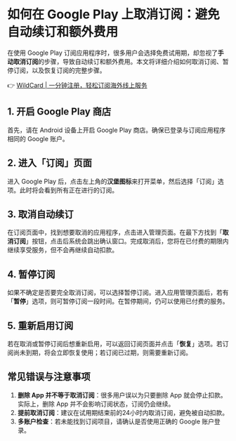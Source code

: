 # 如何在 Google Play 上取消订阅：避免自动续订和额外费用

在使用 Google Play 订阅应用程序时，很多用户会选择免费试用期，却忽视了**手动取消订阅**的步骤，导致自动续订和额外费用。本文将详细介绍如何取消订阅、暂停订阅，以及恢复订阅的完整步骤。

👉 [WildCard | 一分钟注册，轻松订阅海外线上服务](https://bbtdd.com/WildCard)

## 1. 开启 Google Play 商店

首先，请在 Android 设备上开启 Google Play 商店。确保已登录与订阅应用程序相同的 Google 账户。

## 2. 进入「订阅」页面

进入 Google Play 后，点击左上角的**汉堡图标**来打开菜单，然后选择「订阅」选项。此时将会看到所有正在进行的订阅。

## 3. 取消自动续订

在订阅页面中，找到想要取消的应用程序，点击进入管理页面。在最下方找到「**取消订阅**」按钮，点击后系统会跳出确认窗口。完成取消后，您将在已付费的期限内继续享受服务，但不会再继续自动扣款。

## 4. 暂停订阅

如果不确定是否要完全取消订阅，可以选择暂停订阅。进入应用管理页面后，若有「**暂停**」选项，则可暂停订阅一段时间。在暂停期间，仍可以使用已付费的服务。

## 5. 重新启用订阅

若在取消或暂停订阅后想重新启用，可以返回订阅页面并点击「**恢复**」选项。若订阅尚未到期，将会立即恢复使用；若订阅已过期，则需要重新订阅。

## 常见错误与注意事项

1. **删除 App 并不等于取消订阅**：很多用户误以为只要删除 App 就会停止扣款。实际上，删除 App 并不会影响订阅状态，订阅仍会继续。
2. **提前取消订阅**：建议在试用期结束前的24小时内取消订阅，避免被自动扣款。
3. **多账户检查**：若未能找到订阅项目，请确认是否使用正确的 Google 账户登录。